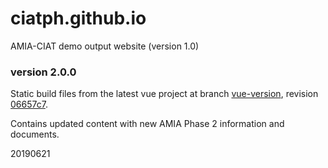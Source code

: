 # ciatph.github.io
AMIA-CIAT demo output website (version 1.0)


### version 2.0.0

Static build files from the latest vue project at branch [vue-version](https://github.com/ciatph/ciatph.github.io/tree/vue-version), revision [06657c7](https://github.com/ciatph/ciatph.github.io/commit/06657c7f7d3107b0b7e0b4630b3390f40777814e).

Contains updated content with new AMIA Phase 2 information and documents.

20190621